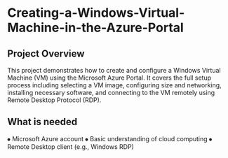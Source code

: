 # Creating-a-Windows-Virtual-Machine-in-the-Azure-Portal
## Project Overview
This project demonstrates how to create and configure a Windows Virtual Machine (VM) using the Microsoft Azure Portal. It covers the full setup process including selecting a VM image, configuring size and networking, installing necessary software, and connecting to the VM remotely using Remote Desktop Protocol (RDP).

## What is needed
⦁	Microsoft Azure account
⦁	Basic understanding of cloud computing
⦁	Remote Desktop client (e.g., Windows RDP)

